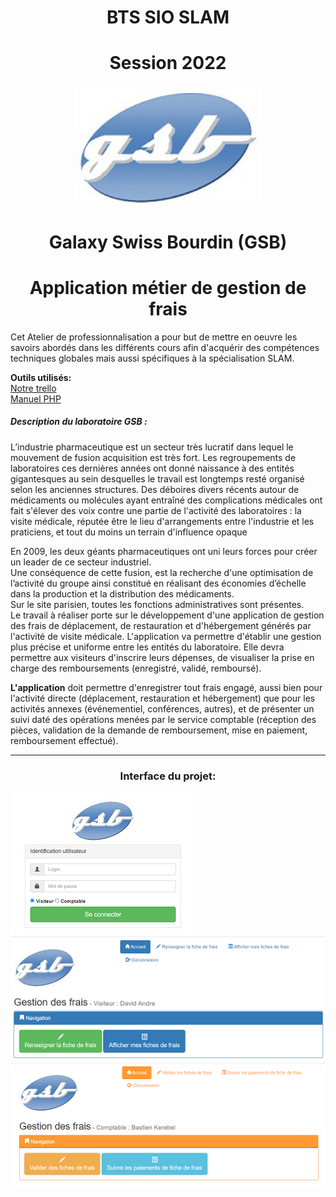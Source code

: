 <h1 align="center">BTS SIO SLAM</h1>
<h1 align="center">Session 2022</h1>

<p align="center">
  <img src="images/logo.jpg" width="300" />
</p>

<h1 align="center">Galaxy Swiss Bourdin (GSB)</h1>
<h1 align="center">Application métier de gestion de frais</h1>

Cet Atelier de professionnalisation a pour but de mettre en oeuvre les savoirs abordés dans les différents cours afin d'acquérir des compétences techniques globales mais aussi spécifiques à la spécialisation SLAM.

__Outils utilisés:__   
 [Notre trello](https://trello.com/b/MQB4QiYp)  
 [Manuel PHP](https://www.php.net/manual/fr/index.php)  
 


##### Description du laboratoire GSB :
L’industrie pharmaceutique est un secteur très lucratif dans lequel le mouvement de fusion acquisition 
est très fort. Les regroupements de laboratoires ces dernières années ont donné naissance à des entités gigantesques au sein desquelles le travail est longtemps resté organisé selon les anciennes structures. 
Des déboires divers récents autour de médicaments ou molécules ayant entraîné des complications 
médicales ont fait s'élever des voix contre une partie de l'activité des laboratoires : la visite médicale,
réputée être le lieu d'arrangements entre l'industrie et les praticiens, et tout du moins un terrain 
d'influence opaque  
  
En 2009, les deux géants pharmaceutiques ont uni leurs forces pour créer un leader de ce secteur
industriel.<br>
Une conséquence de cette fusion, est la recherche d'une optimisation de l’activité du groupe ainsi
constitué en réalisant des économies d’échelle dans la production et la distribution des médicaments.
<br>
Sur le site parisien, toutes les fonctions administratives sont présentes.
<br>
Le travail à réaliser porte sur le développement d'une application de gestion des frais de déplacement,
de restauration et d'hébergement générés par l'activité de visite médicale.
L'application va permettre d'établir une gestion plus précise et uniforme entre les entités du laboratoire. Elle devra permettre aux visiteurs d'inscrire leurs dépenses, de visualiser la prise en charge des
remboursements (enregistré, validé, remboursé).
  
    
<strong>L'application</strong> doit permettre d'enregistrer tout frais engagé, aussi bien pour l'activité directe (déplacement, restauration et hébergement) que pour les activités annexes (événementiel, conférences,
autres), et de présenter un suivi daté des opérations menées par le service comptable (réception des
pièces, validation de la demande de remboursement, mise en paiement, remboursement effectué).

---
<h3 align=center>Interface du projet:</h3>
  
<img src=accueilPNG.PNG>
<img src=accueilVisiteur.PNG>
<img src=accueilComptable.PNG>
